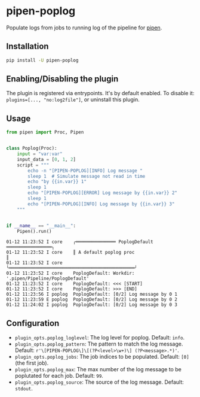 # pipen-poplog

Populate logs from jobs to running log of the pipeline for [pipen][1].

## Installation

```bash
pip install -U pipen-poplog
```

## Enabling/Disabling the plugin

The plugin is registered via entrypoints. It's by default enabled. To disable it:
`plugins=[..., "no:log2file"]`, or uninstall this plugin.

## Usage

```python
from pipen import Proc, Pipen


class Poplog(Proc):
    input = "var:var"
    input_data = [0, 1, 2]
    script = """
        echo -n "[PIPEN-POPLOG][INFO] Log message "
        sleep 1  # Simulate message not read in time
        echo "by {{in.var}} 1"
        sleep 1
        echo "[PIPEN-POPLOG][ERROR] Log message by {{in.var}} 2"
        sleep 1
        echo "[PIPEN-POPLOG][INFO] Log message by {{in.var}} 3"
    """


if __name__ == "__main__":
    Pipen().run()
```

```
01-12 11:23:52 I core    ╭═══════════════ PoplogDefault ═════════════════╮
01-12 11:23:52 I core    ║ A default poplog proc                         ║
01-12 11:23:52 I core    ╰═══════════════════════════════════════════════╯
01-12 11:23:52 I core    PoplogDefault: Workdir: '.pipen/Pipeline/PoplogDefault'
01-12 11:23:52 I core    PoplogDefault: <<< [START]
01-12 11:23:52 I core    PoplogDefault: >>> [END]
01-12 11:23:56 I poplog  PoplogDefault: [0/2] Log message by 0 1
01-12 11:23:59 E poplog  PoplogDefault: [0/2] Log message by 0 2
01-12 11:24:02 I poplog  PoplogDefault: [0/2] Log message by 0 3
```

## Configuration

- `plugin_opts.poplog_loglevel`: The log level for poplog. Default: `info`.
- `plugin_opts.poplog_pattern`: The pattern to match the log message. Default: `r'\[PIPEN-POPLOG\]\[(?P<level>\w+)\] (?P<message>.*)'`.
- `plugin_opts.poplog_jobs`: The job indices to be populated. Default: `[0]` (the first job).
- `plugin_opts.poplog_max`: The max number of the log message to be poplutated for each job. Default: `99`.
- `plugin_opts.poplog_source`: The source of the log message. Default: `stdout`.


[1]: https://github.com/pwwang/pipen
